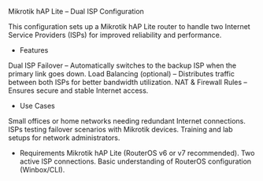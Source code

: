 Mikrotik hAP Lite – Dual ISP Configuration

This configuration sets up a Mikrotik hAP Lite router to handle two Internet Service Providers (ISPs) for improved reliability and performance.

* Features

Dual ISP Failover – Automatically switches to the backup ISP when the primary link goes down.
Load Balancing (optional) – Distributes traffic between both ISPs for better bandwidth utilization.
NAT & Firewall Rules – Ensures secure and stable Internet access.

* Use Cases

Small offices or home networks needing redundant Internet connections.
ISPs testing failover scenarios with Mikrotik devices.
Training and lab setups for network administrators.

* Requirements
Mikrotik hAP Lite (RouterOS v6 or v7 recommended).
Two active ISP connections.
Basic understanding of RouterOS configuration (Winbox/CLI).